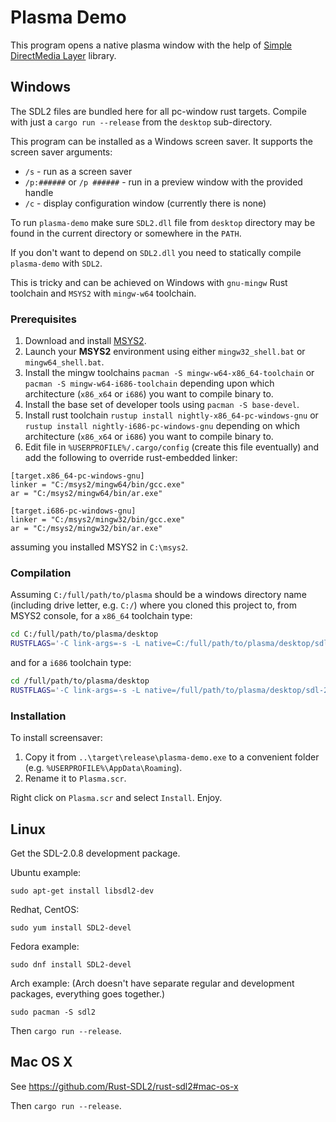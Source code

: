Plasma Demo
===========

This program opens a native plasma window with the help of [Simple DirectMedia Layer](https://www.libsdl.org) library.


Windows
-------

The SDL2 files are bundled here for all pc-window rust targets. Compile with just a `cargo run --release` from the `desktop` sub-directory.

This program can be installed as a Windows screen saver. It supports the screen saver arguments:

* `/s` - run as a screen saver
* `/p:######` or `/p ######` - run in a preview window with the provided handle
* `/c` - display configuration window (currently there is none)

To run `plasma-demo` make sure `SDL2.dll` file from `desktop` directory may be found in the current directory or somewhere in the `PATH`.

If you don't want to depend on `SDL2.dll` you need to statically compile `plasma-demo` with `SDL2`.

This is tricky and can be achieved on Windows with `gnu-mingw` Rust toolchain and `MSYS2` with `mingw-w64` toolchain.

### Prerequisites

1. Download and install [MSYS2](http://msys2.github.io/).
2. Launch your __MSYS2__ environment using either `mingw32_shell.bat` or `mingw64_shell.bat`.
3. Install the mingw toolchains `pacman -S mingw-w64-x86_64-toolchain` or `pacman -S mingw-w64-i686-toolchain` depending upon which architecture (`x86_x64` or `i686`) you want to compile binary to.
4. Install the base set of developer tools using `pacman -S base-devel`.
5. Install rust toolchain `rustup install nightly-x86_64-pc-windows-gnu` or `rustup install nightly-i686-pc-windows-gnu` depending on which architecture (`x86_x64` or `i686`) you want to compile binary to.
6. Edit file in `%USERPROFILE%/.cargo/config` (create this file eventually) and add the following to override rust-embedded linker:

```
[target.x86_64-pc-windows-gnu]
linker = "C:/msys2/mingw64/bin/gcc.exe"
ar = "C:/msys2/mingw64/bin/ar.exe"

[target.i686-pc-windows-gnu]
linker = "C:/msys2/mingw32/bin/gcc.exe"
ar = "C:/msys2/mingw32/bin/ar.exe"
```

assuming you installed MSYS2 in `C:\msys2`.


### Compilation

Assuming `C:/full/path/to/plasma` should be a windows directory name (including drive letter, e.g. `C:/`) where you cloned this project to, from MSYS2 console, for a `x86_64` toolchain type:

```sh
cd C:/full/path/to/plasma/desktop
RUSTFLAGS='-C link-args=-s -L native=C:/full/path/to/plasma/desktop/sdl-2.0.8-windows/x86_64/gnu-mingw' cargo +nightly-x86_64-pc-windows-gnu build --features=static-link --release
```

and for a `i686` toolchain type:

```sh
cd /full/path/to/plasma/desktop
RUSTFLAGS='-C link-args=-s -L native=/full/path/to/plasma/desktop/sdl-2.0.8-windows/i686/gnu-mingw' cargo +nightly-i686-pc-windows-gnu build --features=static-link --release
```

### Installation

To install screensaver:

1. Copy it from `..\target\release\plasma-demo.exe` to a convenient folder (e.g. `%USERPROFILE%\AppData\Roaming`).
2. Rename it to `Plasma.scr`.

Right click on `Plasma.scr` and select `Install`. Enjoy.


Linux
-----

Get the SDL-2.0.8 development package.

Ubuntu example:

```
sudo apt-get install libsdl2-dev
```

Redhat, CentOS:

```
sudo yum install SDL2-devel
```

Fedora example:

```
sudo dnf install SDL2-devel
```

Arch example:
(Arch doesn't have separate regular and development packages, everything goes together.)

```
sudo pacman -S sdl2
```

Then `cargo run --release`.


Mac OS X
--------

See https://github.com/Rust-SDL2/rust-sdl2#mac-os-x

Then `cargo run --release`.
